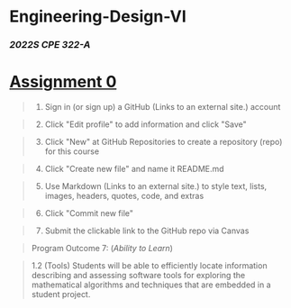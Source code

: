 # Engineering-Design-VI
### *2022S CPE 322-A*


# [Assignment 0](https://sit.instructure.com/courses/56496/assignments/302905)
>1. Sign in (or sign up) a GitHub (Links to an external site.) account

>2. Click "Edit profile" to add information and click "Save"

>3. Click "New" at GitHub Repositories to create a repository (repo) for this course

>4. Click "Create new file" and name it README.md

>5. Use Markdown (Links to an external site.) to style text, lists, images, headers, quotes, code, and extras

>6. Click "Commit new file"

>7. Submit the clickable link to the GitHub repo via Canvas

>Program Outcome 7: (*Ability to Learn*)

>1.2 (Tools) Students will be able to efficiently locate information describing and assessing software tools for exploring the mathematical algorithms and techniques that are embedded in a student project.
